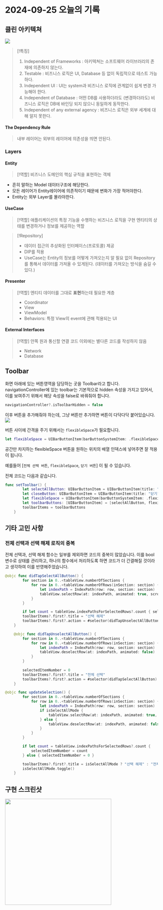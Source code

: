
# 2024-09-25 오늘의 기록
## 클린 아키텍쳐

![](https://i.imgur.com/u90xCKm.png)
> [!특징]
> 
> 1. Independent of Frameworks : 아키텍쳐는 소프트웨어 라이브러리의 존재에 의존하지 않는다.
> 2. Testable : 비즈니스 로직은 UI, Database 등 없이 독립적으로 테스트 가능하다.
> 3. Independent UI : UI는 system과 비즈니스 로직에 관계없이 쉽게 변경 가능해야 한다.
> 4. Independent of Database : 어떤 DB를 사용하더라도 (변경하더라도) 비즈니스 로직은 DB에 바인딩 되지 않으니 동일하게 동작한다.
> 5. Independent of any external agency : 비즈니스 로직은 외부 세계에 대해 알지 못한다.

#### The Dependency Rule
> 내부 레이어는 외부의 레이어에 의존성을 띄면 안된다.

### Layers

#### Entity
> [!역할]
> 비즈니스 도메인의 핵심 규칙을 표현하는 객체
- 흔히 말하는 Model 데이터구조에 해당한다.
- 모든 레이어가 Entity레이어에 의존적이기 때문에 변화가 가장 적어야한다.
- Entity는 외부 Layer를 몰라야한다.

#### UseCase
> [!역할]
> 애플리케이션의 특정 기능을 수행하는 비즈니스 로직을 구현
> 엔티티의 상태를 변경하거나 정보를 제공하는 역할

> [!Repository]
>  - 데이터 접근의 추상화된 인터페이스(프로토콜) 제공
>  - DIP를 적용
>  - UseCase는 Entity의 정보를 어떻게 가져오는지 알 필요 없이 Repository를 통해서 데이터를 가져올 수 있게된다. (데이터를 가져오는 방식을 숨길 수 있다.)

#### Presenter
> [!역할]
> 엔티티 데이터를 그대로 **표현**하는데 필요한 계층
> - Coordinator
> - View
> - ViewModel
> - Behaviors: 특정 View의 event에 관해 적용되는 UI


#### External Interfaces
> [!역할]
> 안쪽 원과 통신할 연결 코드 이외에는 별다른 코드를 작성하지 않음
> - Network
> - Database
## Toolbar
화면 아래에 있는 버튼영역을 담당하는 곳을 Toolbar라고 합니다.
navigationController에 있는 toolbar는 기본적으로 hidden 속성을 가지고 있어서,
이를 보여주기 위해서 해당 속성을 false로 바꿔줘야 합니다.
```swift
navigationController?.isToolbarHidden = false
```
이후 버튼을 추가해줘야 하는데, 그냥 버튼만 추가하면 버튼이 다닥다닥 붙어있습니다.
![](https://i.imgur.com/CIbFTXB.png)

버튼 사이에 간격을 주기 위해서는 `flexibleSpace`가 필요합니다.
```swift
let flexibleSpace = UIBarButtonItem(barButtonSystemItem: .flexibleSpace, target: self, action: nil)
```

 공간만 차지하는 flexibleSpace 버튼을 원하는 위치의 배열 인덱스에 넣어주면 잘 적용이 됩니다.

예를들어 [`전체 선택 버튼`, `flexibleSpace`, `닫기 버튼`] 이 될 수 있습니다.

전체 코드는 다음과 같습니다.

```swift
func setToolbar() {
        let selectAllButton: UIBarButtonItem = UIBarButtonItem(title: "전체 선택", style: .plain, target: self, action: nil)
        let closeButton: UIBarButtonItem = UIBarButtonItem(title: "닫기", style: .plain, target: self, action: nil)
        let flexibleSpace = UIBarButtonItem(barButtonSystemItem: .flexibleSpace, target: self, action: nil)
        let toolbarButtons: [UIBarButtonItem] = [selectAllButton, flexibleSpace, closeButton]
        toolbarItems = toolbarButtons
    }
```

## 기타 고민 사항
### 전체 선택과 선택 해제 로직의 중복
전체 선택과, 선택 해제 함수는 일부를 제외하면 코드의 중복이 많았습니다.
이를 bool 변수로 상태를 관리하고, 하나의 함수에서 처리하도록 하면 코드가 더 간결해질 것이라고 생각하여 이를 반영해주었습니다.

```swift
@objc func didTapSelectAllButton() {
        for section in 0..<tableView.numberOfSections {
            for row in 0..<tableView.numberOfRows(inSection: section) {
                let indexPath = IndexPath(row: row, section: section)
                tableView.selectRow(at: indexPath, animated: true, scrollPosition: .none)
            }
        }

        if let count = tableView.indexPathsForSelectedRows?.count { selectedItemNumber = count }
        toolbarItems?.first?.title = "선택 해제"
        toolbarItems?.first?.action = #selector(didTapUnselectAllButton)
    }

    @objc func didTapUnselectAllButton() {
        for section in 0..<tableView.numberOfSections {
            for row in 0..<tableView.numberOfRows(inSection: section) {
                let indexPath = IndexPath(row: row, section: section)
                tableView.deselectRow(at: indexPath, animated: false)
            }
        }
        
        selectedItemNumber = 0
        toolbarItems?.first?.title = "전체 선택"
        toolbarItems?.first?.action = #selector(didTapSelectAllButton)
    }
```

```swift
@objc func updateSelection() {
        for section in 0..<tableView.numberOfSections {
            for row in 0..<tableView.numberOfRows(inSection: section) {
                let indexPath = IndexPath(row: row, section: section)
                if isSelectAllMode {
                    tableView.selectRow(at: indexPath, animated: true, scrollPosition: .none)
                } else {
                    tableView.deselectRow(at: indexPath, animated: false)
                }
            }
        }

        if let count = tableView.indexPathsForSelectedRows?.count {
            selectedItemNumber = count
        } else { selectedItemNumber = 0 }

        toolbarItems?.first?.title = isSelectAllMode ? "선택 해제" : "전체 선택"
        isSelectAllMode.toggle()
    }
```

## 구현 스크린샷
<img src="https://i.imgur.com/0E8K9US.gif" width="350" />
